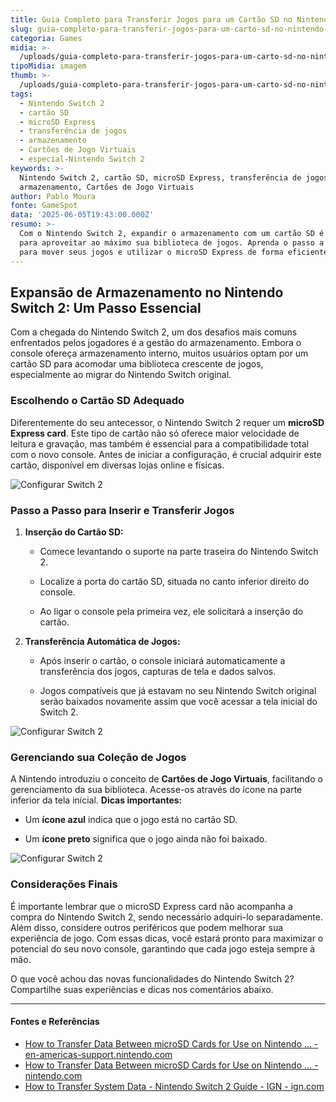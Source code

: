 ```yaml
---
title: Guia Completo para Transferir Jogos para um Cartão SD no Nintendo Switch 2
slug: guia-completo-para-transferir-jogos-para-um-carto-sd-no-nintendo-switch-2
categoria: Games
midia: >-
  /uploads/guia-completo-para-transferir-jogos-para-um-carto-sd-no-nintendo-switch-2-thumb.jpg
tipoMidia: imagem
thumb: >-
  /uploads/guia-completo-para-transferir-jogos-para-um-carto-sd-no-nintendo-switch-2-thumb.jpg
tags:
  - Nintendo Switch 2
  - cartão SD
  - microSD Express
  - transferência de jogos
  - armazenamento
  - Cartões de Jogo Virtuais
  - especial-Nintendo Switch 2
keywords: >-
  Nintendo Switch 2, cartão SD, microSD Express, transferência de jogos,
  armazenamento, Cartões de Jogo Virtuais
author: Pablo Moura
fonte: GameSpot
data: '2025-06-05T19:43:00.000Z'
resumo: >-
  Com o Nintendo Switch 2, expandir o armazenamento com um cartão SD é essencial
  para aproveitar ao máximo sua biblioteca de jogos. Aprenda o passo a passo
  para mover seus jogos e utilizar o microSD Express de forma eficiente.
---
```


## Expansão de Armazenamento no Nintendo Switch 2: Um Passo Essencial

Com a chegada do Nintendo Switch 2, um dos desafios mais comuns enfrentados pelos jogadores é a gestão do armazenamento. Embora o console ofereça armazenamento interno, muitos usuários optam por um cartão SD para acomodar uma biblioteca crescente de jogos, especialmente ao migrar do Nintendo Switch original.

### Escolhendo o Cartão SD Adequado

Diferentemente do seu antecessor, o Nintendo Switch 2 requer um **microSD Express card**. Este tipo de cartão não só oferece maior velocidade de leitura e gravação, mas também é essencial para a compatibilidade total com o novo console. Antes de iniciar a configuração, é crucial adquirir este cartão, disponível em diversas lojas online e físicas.

![Configurar Switch 2](/images/4507604-switch-2-sd-card-port.jpg)

### Passo a Passo para Inserir e Transferir Jogos

1. **Inserção do Cartão SD:**

   - Comece levantando o suporte na parte traseira do Nintendo Switch 2.

   - Localize a porta do cartão SD, situada no canto inferior direito do console.

   - Ao ligar o console pela primeira vez, ele solicitará a inserção do cartão.

2. **Transferência Automática de Jogos:**

   - Após inserir o cartão, o console iniciará automaticamente a transferência dos jogos, capturas de tela e dados salvos.

   - Jogos compatíveis que já estavam no seu Nintendo Switch original serão baixados novamente assim que você acessar a tela inicial do Switch 2.

![Configurar Switch 2](/images/4507606-switch-2-virtual-cards.jpg)

### Gerenciando sua Coleção de Jogos

A Nintendo introduziu o conceito de **Cartões de Jogo Virtuais**, facilitando o gerenciamento da sua biblioteca. Acesse-os através do ícone na parte inferior da tela inicial. **Dicas importantes:**

- Um **ícone azul** indica que o jogo está no cartão SD.

- Um **ícone preto** significa que o jogo ainda não foi baixado.

![Configurar Switch 2](/images/4507326-20250605005554-01jwz73crfvnk4h82zf5y37s5f.jpg)

### Considerações Finais

É importante lembrar que o microSD Express card não acompanha a compra do Nintendo Switch 2, sendo necessário adquiri-lo separadamente. Além disso, considere outros periféricos que podem melhorar sua experiência de jogo. Com essas dicas, você estará pronto para maximizar o potencial do seu novo console, garantindo que cada jogo esteja sempre à mão.

O que você achou das novas funcionalidades do Nintendo Switch 2? Compartilhe suas experiências e dicas nos comentários abaixo.

---

#### Fontes e Referências

- [How to Transfer Data Between microSD Cards for Use on Nintendo ... - en-americas-support.nintendo.com](https://en-americas-support.nintendo.com/app/answers/detail/a_id/27595/~/how-to-transfer-data-between-microsd-cards-for-use-on-nintendo-switch)
- [How to Transfer Data Between microSD Cards for Use on Nintendo ... - nintendo.com](https://www.nintendo.com/en-gb/Support/Nintendo-Switch/How-to-Transfer-Data-Between-microSD-Cards-for-Use-on-Nintendo-Switch-1504203.html)
- [How to Transfer System Data - Nintendo Switch 2 Guide - IGN - ign.com](https://www.ign.com/wikis/nintendo-switch-2/How_to_Transfer_System_Data)
